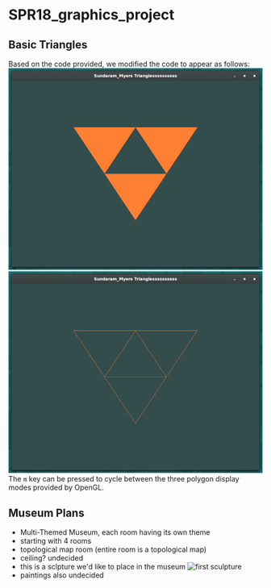 # SPR18_graphics_project

## Basic Triangles
Based on the code provided, we modified the code to appear as follows:
![Inverted Triforce, with shapes filled](images/full_inv_tri.png)
![Inverted Triforce, with wireform edge](images/wire_inv_tri.png)
The `m` key can be pressed to cycle between the three polygon display modes
provided by OpenGL.

## Museum Plans
* Multi-Themed Museum, each room having its own theme
* starting with 4 rooms
* topological map room (entire room is a topological map)
* ceiling? undecided
* this is a sclpture we'd like to place in the museum 
 ![first sculpture](images/sculpture.png)
* paintings also undecided 
